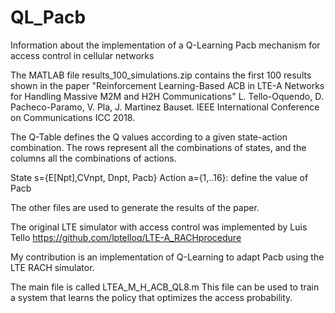 # QL_Pacb
Information about the implementation of a Q-Learning Pacb mechanism for access control in cellular networks

The MATLAB file results_100_simulations.zip contains the first 100 results shown in the paper "Reinforcement Learning-Based ACB in LTE-A Networks for Handling Massive M2M and H2H Communications" L. Tello-Oquendo, D. Pacheco-Paramo, V. Pla, J. Martinez Bauset. IEEE International Conference on Communications ICC 2018.

The Q-Table defines the Q values according to a given state-action combination. The rows represent all the combinations of states, and the columns all the combinations of actions.

State s={E[Npt],CVnpt, Dnpt, Pacb}
Action a={1,..16}: define the value of Pacb


The other files are used to generate the results of the paper. 

The original LTE simulator with access control was implemented by Luis Tello https://github.com/lptelloq/LTE-A_RACHprocedure 

My contribution is an implementation of Q-Learning to adapt Pacb using the LTE RACH simulator. 

The main file is called LTEA_M_H_ACB_QL8.m This file can be used to train a system that learns the policy that optimizes the access probability.




